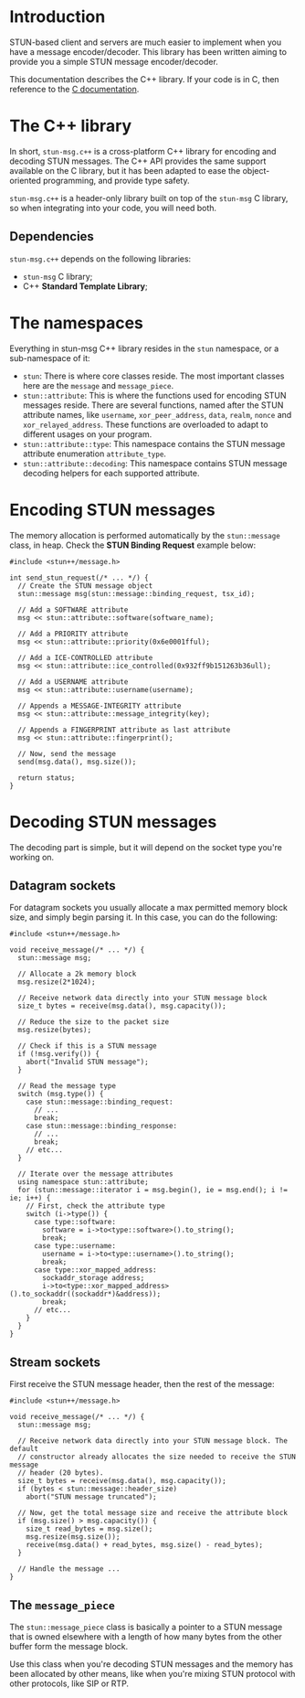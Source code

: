 # Introduction #

STUN-based client and servers are much easier to implement when you have a
message encoder/decoder. This library has been written aiming to provide you a
simple STUN message encoder/decoder.

This documentation describes the C++ library. If your code is in C, then
reference to the [C documentation](HowToUseC.md).


# The C++ library #

In short, `stun-msg.c++` is a cross-platform C++ library for encoding and
decoding STUN messages. The C++ API provides the same support available on the
C library, but it has been adapted to ease the object-oriented programming, and
provide type safety.

`stun-msg.c++` is a header-only library built on top of the `stun-msg` C
library, so when integrating into your code, you will need both.


## Dependencies ##

`stun-msg.c++` depends on the following libraries:

  * `stun-msg` C library;
  * C++ **Standard Template Library**;


# The namespaces #

Everything in stun-msg C++ library resides in the `stun` namespace, or a
sub-namespace of it:

  * `stun`: There is where core classes reside. The most important classes here are the `message` and `message_piece`.
  * `stun::attribute`: This is where the functions used for encoding STUN messages reside. There are several functions, named after the STUN attribute names, like `username`, `xor_peer_address`, `data`, `realm`, `nonce` and `xor_relayed_address`. These functions are overloaded to adapt to different usages on your program.
  * `stun::attribute::type`: This namespace contains the STUN message attribute enumeration `attribute_type`.
  * `stun::attribute::decoding`: This namespace contains STUN message decoding helpers for each supported attribute.


# Encoding STUN messages #

The memory allocation is performed automatically by the `stun::message` class,
in heap. Check the **STUN Binding Request** example below:

```
#include <stun++/message.h>

int send_stun_request(/* ... */) {
  // Create the STUN message object
  stun::message msg(stun::message::binding_request, tsx_id);

  // Add a SOFTWARE attribute
  msg << stun::attribute::software(software_name);

  // Add a PRIORITY attribute
  msg << stun::attribute::priority(0x6e0001fful);

  // Add a ICE-CONTROLLED attribute
  msg << stun::attribute::ice_controlled(0x932ff9b151263b36ull);

  // Add a USERNAME attribute
  msg << stun::attribute::username(username);

  // Appends a MESSAGE-INTEGRITY attribute
  msg << stun::attribute::message_integrity(key);

  // Appends a FINGERPRINT attribute as last attribute
  msg << stun::attribute::fingerprint();

  // Now, send the message
  send(msg.data(), msg.size());

  return status;
}
```


# Decoding STUN messages #

The decoding part is simple, but it will depend on the socket type you're
working on.

## Datagram sockets ##

For datagram sockets you usually allocate a max permitted memory block size,
and simply begin parsing it. In this case, you can do the following:

```
#include <stun++/message.h>

void receive_message(/* ... */) {
  stun::message msg;

  // Allocate a 2k memory block
  msg.resize(2*1024);

  // Receive network data directly into your STUN message block
  size_t bytes = receive(msg.data(), msg.capacity());

  // Reduce the size to the packet size
  msg.resize(bytes);

  // Check if this is a STUN message
  if (!msg.verify()) {
    abort("Invalid STUN message");
  }

  // Read the message type
  switch (msg.type()) {
    case stun::message::binding_request:
      // ...
      break;
    case stun::message::binding_response:
      // ...
      break;
    // etc...
  }

  // Iterate over the message attributes
  using namespace stun::attribute;
  for (stun::message::iterator i = msg.begin(), ie = msg.end(); i != ie; i++) {
    // First, check the attribute type
    switch (i->type()) {
      case type::software:
        software = i->to<type::software>().to_string();
        break;
      case type::username:
        username = i->to<type::username>().to_string();
        break;
      case type::xor_mapped_address:
        sockaddr_storage address;
        i->to<type::xor_mapped_address>().to_sockaddr((sockaddr*)&address));
        break;
      // etc...
    }
  }
}
```

## Stream sockets ##

First receive the STUN message header, then the rest of the message:

```
#include <stun++/message.h>

void receive_message(/* ... */) {
  stun::message msg;

  // Receive network data directly into your STUN message block. The default
  // constructor already allocates the size needed to receive the STUN message
  // header (20 bytes).
  size_t bytes = receive(msg.data(), msg.capacity());
  if (bytes < stun::message::header_size)
    abort("STUN message truncated");

  // Now, get the total message size and receive the attribute block
  if (msg.size() > msg.capacity()) {
    size_t read_bytes = msg.size();
    msg.resize(msg.size());
    receive(msg.data() + read_bytes, msg.size() - read_bytes);
  }

  // Handle the message ...
}
```

## The `message_piece` ##

The `stun::message_piece` class is basically a pointer to a STUN message that
is owned elsewhere with a length of how many bytes from the other buffer form
the message block.

Use this class when you're decoding STUN messages and the memory has been
allocated by other means, like when you're mixing STUN protocol with other
protocols, like SIP or RTP.
